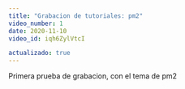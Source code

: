 ```yaml
---
title: "Grabacion de tutoriales: pm2"
video_number: 1
date: 2020-11-10
video_id: iqh6ZylVtcI

actualizado: true
---
```


Primera prueba de grabacion, con el tema de pm2
